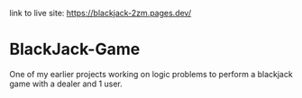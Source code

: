 link to live site: https://blackjack-2zm.pages.dev/
# BlackJack-Game
One of my earlier projects working on logic problems to perform a blackjack game with a dealer and 1 user.

